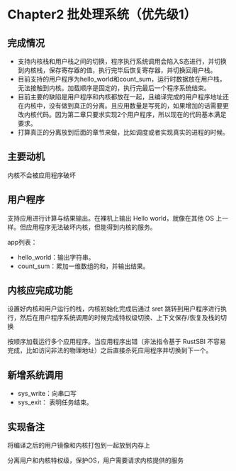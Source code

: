 # Chapter2 批处理系统（优先级1）
## 完成情况
- 支持内核栈和用户栈之间的切换，程序执行系统调用会陷入S态进行，并切换到内核栈，保存寄存器的值，执行完毕后恢复寄存器，并切换回用户栈。
- 目前支持的用户程序为hello_world和count_sum，运行时数据放在用户栈，无法接触到内核。加载顺序是固定的，执行完最后一个程序系统结束。
- 目前主要的缺陷是用户程序和内核都放在一起，且编译完成的用户程序地址还在内核中，没有做到真正的分离。且应用数量是写死的，如果增加的话需要更改内核代码。因为第二章只要求实现2个用户程序，所以现在的代码基本满足要求。
- 打算真正的分离放到后面的章节来做，比如调度或者实现真实的进程的时候。

## 主要动机
内核不会被应用程序破坏

## 用户程序
支持应用进行计算与结果输出。在裸机上输出 Hello world，就像在其他 OS 上一样。但应用程序无法破坏内核，但能得到内核的服务。

app列表：

- hello_world：输出字符串。
- count_sum：累加一维数组的和，并输出结果。


## 内核应完成功能
设置好内核和用户运行的栈，内核初始化完成后通过 sret 跳转到用户程序进行执行，然后在用户程序系统调用的时候完成特权级切换、上下文保存/恢复及栈的切换

按顺序加载运行多个应用程序。当应用程序出错（非法指令基于 RustSBI 不容易完成，比如访问非法的物理地址）之后直接杀死应用程序并切换到下一个。

## 新增系统调用
- sys_write：向串口写
- sys_exit： 表明任务结束。
## 实现备注
将编译之后的用户镜像和内核打包到一起放到内存上

分离用户和内核特权级，保护OS，用户需要请求内核提供的服务